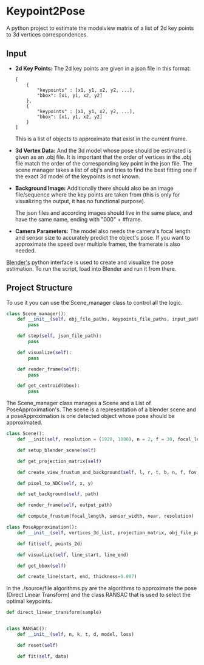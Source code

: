 # Keypoint2Pose


A python project to estimate the modelview matrix of a list of 2d key points to 3d vertices correspondences.


## Input


* **2d Key Points:** The 2d key points are given in a json file in this format:


    ```
    [
        {
            "keypoints" : [x1, y1, x2, y2, ...],
            "bbox": [x1, y1, x2, y2]
        },
        {
            "keypoints" : [x1, y1, x2, y2, ...],
            "bbox": [x1, y1, x2, y2]
        }
    ]
    ```


    This is a list of objects to approximate that exist in the current frame.


* **3d Vertex Data:** And the 3d model whose pose should be estimated is given as an .obj file. It is important that the order of vertices in the .obj file match the order of the corresponding key point in the json file. The scene manager takes a list of obj's and tries to find the best fitting one if the exact 3d model of the keypoints is not known.


* **Background Image:** Additionally there should also be an image file/sequence where the key points are taken from (this is only for visualizing the output, it has no functional purpose).


    The json files and according images should live in the same place, and have the same name, ending with "000" + #frame.


* **Camera Parameters:** The model also needs the camera's focal length and sensor size to accurately predict the object's pose. If you want to approximate the speed over multiple frames, the framerate is also needed.


[Blender's](https://www.blender.org/) python interface is used to create and visualize the pose estimation. To run the script, load into Blender and run it from there.


## Project Structure


To use it you can use the Scene_manager class to control all the logic.


```py
class Scene_manager():
    def __init__(self, obj_file_paths, keypoints_file_paths, input_path, output_path, max_distance=0.1, focal_length=30, frame_rate=30, start_index=1):
        pass

    def step(self, json_file_path):
        pass

    def visualize(self):
        pass

    def render_frame(self):
        pass

    def get_centroid(bbox):
        pass
```


The Scene_manager class manages a Scene and a List of PoseApproximation's. The scene is a representation of a blender scene and a poseApproximation is one detected object whose pose should be approximated.


```py
class Scene():
    def __init(self, resolution = (1920, 1080), n = 2, f = 30, focal_length = 30, sensor_width = 36)

    def setup_blender_scene(self)

    def get_projection_matrix(self)

    def create_view_frustum_and_background(self, l, r, t, b, n, f, fov, fov_vertical)

    def pixel_to_NDC(self, x, y)

    def set_background(self, path)

    def render_frame(self, output_path)

    def compute_frustum(focal_length, sensor_width, near, resolution)
```


```py
class PoseApproximation():
    def __init__(self, vertices_3d_list, projection_matrix, obj_file_paths, bounding_box, framerate=30, ransac_n=8, ransac_d=6)

    def fit(self, points_2d)

    def visualize(self, line_start, line_end)

    def get_bbox(self)

    def create_line(start, end, thickness=0.007)
```


In the ./source/file algorithms.py are the algorithms to approximate the pose (Direct Linear Transform) and the class RANSAC that is used to select the optimal keypoints.


```py
def direct_linear_transform(sample)


class RANSAC():
    def __init__(self, n, k, t, d, model, loss)

    def reset(self)

    def fit(self, data)
```

